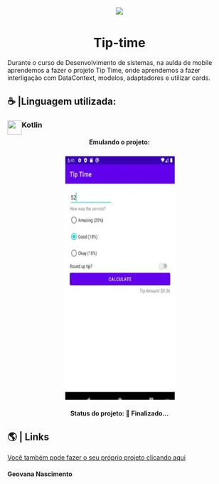   <h1 align="center">
<img heigt="150" width="60"  src="https://simpleicons.org/icons/android.svg">
</h1>

<h1 align="center">Tip-time </h1>



<p>Durante o curso de Desenvolvimento de sistemas, na aulda de mobile aprendemos a fazer o projeto Tip Time, onde aprendemos a fazer interligação com DataContext, modelos, adaptadores e utilizar cards. </p>

## ☕ |Linguagem utilizada: 
<div>
<img src="https://skillicons.dev/icons?i=kotlin" width=32 height=32 align="left">
  <h3 align="left">Kotlin</h3>
</div>



<h4 align="center"> Emulando o projeto:</h4>
<div  align="center">
<img src="./img/imgemulado.jpeg" height="550px" width="250px">
</div>

<h4 align="center"> 
	Status do projeto: 🚀 Finalizado... 
</h4>



## 🌎 | Links

[Você também pode fazer o seu próprio projeto clicando aqui](https://developer.android.com/codelabs/basic-android-kotlin-training-recyclerview-scrollable-list?continue=https://developer.android.com/courses%2&hl=pt-br#0)


      
      
<h4> Geovana Nascimento</h4>

